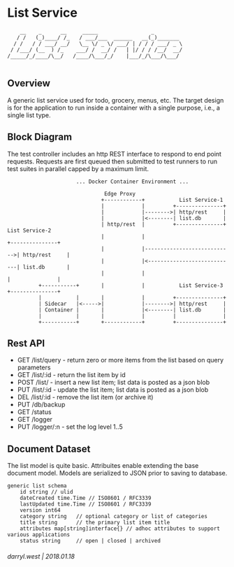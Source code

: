 # List Service

```
    __    _      __     _____                 _         
   / /   (_)____/ /_   / ___/___  ______   __(_)_______ 
  / /   / / ___/ __/   \__ \/ _ \/ ___/ | / / / ___/ _ \
 / /___/ (__  ) /_    ___/ /  __/ /   | |/ / / /__/  __/
/_____/_/____/\__/   /____/\___/_/    |___/_/\___/\___/ 
                                                        
```

## Overview

A generic list service used for todo, grocery, menus, etc.  The target design is for the application to run inside a container with a single purpose, i.e., a single list type.  


## Block Diagram

The test controller includes an http REST interface to respond to end point requests.  Requests are first queued then submitted to test runners to run test suites in parallel capped by a maximum limit.  

```
                      ... Docker Container Environment ...

                               Edge Proxy
                              +------------+           List Service-1
                              |            |         +---------------+
                              |            |-------->| http/rest     |
                              |            |<--------| list.db       |
                              | http/rest  |         +---------------+     List Service-2
                              |            |                             +---------------+
                              |            |---------------------------->| http/rest     |
                              |            |<----------------------------| list.db       |
                              |            |                             |               |
          +-----------+       |            |           List Service-3    +---------------+
          |           |       |            |         +---------------+
          | Sidecar   |<----->|            |-------->| http/rest     |
          | Container |       |            |<--------| list.db       |
          |           |       |            |         |               |
          +-----------+       +------------+         +---------------+
```

## Rest API

* GET  /list/query - return zero or more items from the list based on query parameters
* GET  /list/:id   - return the list item by id
* POST /list/      - insert a new list item; list data is posted as a json blob
* PUT  /list/:id   - update the list item; list data is posted as a json blob
* DEL  /list/:id   - remove the list item (or archive it)
* PUT  /db/backup
* GET  /status
* GET  /logger
* PUT  /logger/:n - set the log level 1..5

## Document Dataset

The list model is quite basic.  Attribuites enable extending the base document model.  Models are serialized to JSON prior to saving to database.

```
generic list schema
    id string // ulid
    dateCreated time.Time // ISO8601 / RFC3339 
    lastUpdated time.Time // ISO8601 / RFC3339 
    version int64
    category string   // optional category or list of categories
    title string      // the primary list item title
    attributes map[string]interface{} // adhoc attributes to support various applications
    status string     // open | closed | archived
```

###### darryl.west | 2018.01.18

